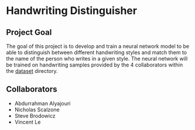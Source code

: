 # Handwriting Distinguisher
## Project Goal
The goal of this project is to develop and train a neural network model to be able to distinguish between different handwriting styles and match them to the name of the person who writes in a given style. The neural network will be trained on handwriting samples provided by the 4 collaborators within the [dataset](dataset/) directory.

## Collaborators
- Abdurrahman Alyajouri 
- Nicholas Scalzone 
- Steve Brodowicz 
- Vincent Le

